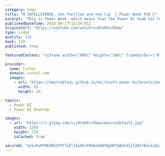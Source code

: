 ```yaml
---
category: news
title: "M INTELLISENSE, one function and one tip  | Power Week 918 🤘"
excerpt: "This is Power Week, which means that the Power Bi team has released a new Power BI Desktop Version!  In today's Power Week 918, which covers the Power BI Desktop Update September 2018, we are covering M intellisense   Looking for a download file? Go to our Download Center: https://curbal.com/donwload-center"
publishedDateTime: 2018-09-17T13:29:01Z
originalUrl: "https://youtube.com/watch?v=8YaHVcvhbaw"
type: video
quality: 124
heat: 124
published: true

featuredContent: "<iframe width=\"800\" height=\"500\" frameborder=\"0\" src=\"https://www.youtube.com/embed/8YaHVcvhbaw\" allow=\"accelerometer; autoplay; encrypted-media; gyroscope; picture-in-picture\" allowfullscreen></iframe>"

provider:
  name: Curbal
  domain: curbal.com
  images:
    - url: "https://smartableai.github.io/microsoft-power-bi/assets/images/organizations/curbal.com-50x50.jpg"
      width: 50
      height: 50

topics:
  - Power BI
  - Power BI Desktop

images:
  - url: "https://i.ytimg.com/vi/8YaHVcvhbaw/maxresdefault.jpg"
    width: 1280
    height: 720
    isCached: true

secured: "q+SuPwFPO63NUSFPtToElI4oSEvFDGAzdG8fWg9Ptb0d1dlal2ATrOnL6JZor6feJEjjA5qxpCySWQOQ9HeVqbaCMjk4Z5yhkBhI26Zqz6Yc50cvkRD7tPCfCz/CDj7jRnME3toIZHt8fKfoAGMMIZhYdzM8cPRj6xJm9wKrQifSotYcxMduy3tegLlQHcJq9NkqB01lb+xDH5akmJw3dxfTr2Lwvv9d7wT4Z3Ow9rolnlnactfFgKPGjg/6NgEp7U7R5QsGXUqVagt+k1mn6WR2XLqflgS9wK4mfnxvONENWG3uCL0QBNhJDncSesJ3eyEdamp7Gs6PrqFIeri3NuO9eFhdEBOTFfg3ZeS3Oflg1zjCxTdFwP2GPX8x2jll5dYt6kndffvy/8lK3XiSeKbcaevryMa87at2YvTwh0wGDPstuc6iSpa3aOmmsfPu;ZYWSRkuI4D+ly7YoGnGxCQ=="
---
```


